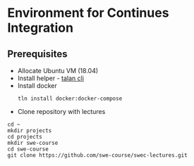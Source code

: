 # Environment for Continues Integration

## Prerequisites
* Allocate Ubuntu VM (18.04)
* Install helper - [talan cli](https://github.com/project-talan/tln-cli)
* Install docker
  ```
  tln install docker:docker-compose
  ```
 * Clone repository with lectures
  ```
  cd ~
  mkdir projects
  cd projects
  mkdir swe-course
  cd swe-course
  git clone https://github.com/swe-course/swec-lectures.git
  ```
